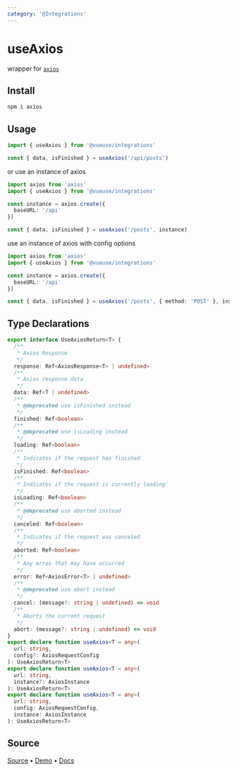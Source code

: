 ```yaml
---
category: '@Integrations'
---
```


# useAxios

wrapper for [`axios`](https://github.com/axios/axios)

## Install

```bash
npm i axios
```

## Usage

```ts
import { useAxios } from '@vueuse/integrations'

const { data, isFinished } = useAxios('/api/posts')
```

or use an instance of axios

```ts
import axios from 'axios'
import { useAxios } from '@vueuse/integrations'

const instance = axios.create({
  baseURL: '/api'
})

const { data, isFinished } = useAxios('/posts', instance)
```

use an instance of axios with config options

```ts
import axios from 'axios'
import { useAxios } from '@vueuse/integrations'

const instance = axios.create({
  baseURL: '/api'
})

const { data, isFinished } = useAxios('/posts', { method: 'POST' }, instance)
```

<!--FOOTER_STARTS-->
## Type Declarations

```typescript
export interface UseAxiosReturn<T> {
  /**
   * Axios Response
   */
  response: Ref<AxiosResponse<T> | undefined>
  /**
   * Axios response data
   */
  data: Ref<T | undefined>
  /**
   * @deprecated use isFinished instead
   */
  finished: Ref<boolean>
  /**
   * @deprecated use isLoading instead
   */
  loading: Ref<boolean>
  /**
   * Indicates if the request has finished
   */
  isFinished: Ref<boolean>
  /**
   * Indicates if the request is currently loading
   */
  isLoading: Ref<boolean>
  /**
   * @deprecated use aborted instead
   */
  canceled: Ref<boolean>
  /**
   * Indicates if the request was canceled
   */
  aborted: Ref<boolean>
  /**
   * Any erros that may have occurred
   */
  error: Ref<AxiosError<T> | undefined>
  /**
   * @deprecated use abort instead
   */
  cancel: (message?: string | undefined) => void
  /**
   * Aborts the current request
   */
  abort: (message?: string | undefined) => void
}
export declare function useAxios<T = any>(
  url: string,
  config?: AxiosRequestConfig
): UseAxiosReturn<T>
export declare function useAxios<T = any>(
  url: string,
  instance?: AxiosInstance
): UseAxiosReturn<T>
export declare function useAxios<T = any>(
  url: string,
  config: AxiosRequestConfig,
  instance: AxiosInstance
): UseAxiosReturn<T>
```

## Source

[Source](https://github.com/vueuse/vueuse/blob/main/packages/integrations/useAxios/index.ts) • [Demo](https://github.com/vueuse/vueuse/blob/main/packages/integrations/useAxios/demo.vue) • [Docs](https://github.com/vueuse/vueuse/blob/main/packages/integrations/useAxios/index.md)


<!--FOOTER_ENDS-->
